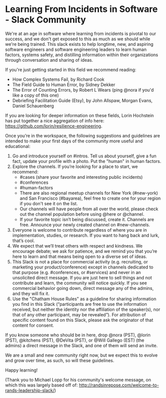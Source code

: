 # Learning From Incidents in Software - Slack Community

We're at an age in software where learning from incidents is pivotal to our success, and we don't get exposed to this as much as we should while we're being trained. This slack exists to help longtime, new, and aspiring software engineers and software engineering leaders to learn human factors, systems safety, and distilling information within their organizations through conversation and sharing of ideas.

If you're just getting started in this field we recommend reading: 
* How Complex Systems Fail, by Richard Cook
* The Field Guide to Human Error, by Sidney Dekker 
* The Error of Counting Errors, by Robert L Wears (ping @nora if you'd like a copy of this one)
* Debriefing Facilitation Guide (Etsy), by John Allspaw, Morgan Evans, Daniel Schauenberg

If you are looking for deeper information on these fields, Lorin Hochstein has put together a nice aggregation of info here: https://github.com/lorin/resilience-engineering. 

Once you’re in the workspace, the following suggestions and guidelines are intended to make your first days of the community more useful and educational:

1. Go and introduce yourself on #intros. Tell us about yourself, give a fun fact, update your profile with a photo. Put the "human" in human factors.
2. Explore the channels. If you’re looking for a place to start, we recommend:
   * #cases (share your favorite and interesting public incidents)
   * #conferences
   * #human-factors
   * There are also regional meetup channels for New York (#new-york) and San Francisco (#bayarea), feel free to create one for your region if you don't see it on the list.
   * Our channels will have people from all over the world, please check out the channel population before using @here or @channel.
   * If your favorite topic isn’t being discussed, create it. Channels are free. Announce your newly created channel on #new-channels.
3. Everyone is welcome to contribute regardless of where you are in implementation, studies, or research. If you want to hang back and lurk, that’s cool.
4. We expect that we’ll treat others with respect and kindness. We encourage debate; we ask for patience, and we remind you that you’re here to learn and that means being open to a diverse set of ideas.
5. This Slack is not a place for commercial activity (e.g. recruiting, or marketing your product/conference) except in channels dedicated to that purpose (e.g. #conferences, or #services) and never in an unsolicited direct message. If you are just here to sell things and not contribute and learn, the community will notice quickly. If you see commercial behavior going down, direct message any of the admins, and they will fix it.
6. Use the "Chatham House Rules" as a guideline for sharing information you find in this Slack (“participants are free to use the information received, but neither the identity nor the affiliation of the speaker(s), nor that of any other participant, may be revealed”). For attribution of specific content found on this Slack, please ask the originator of that content for consent.

If you know someone who should be in here, drop @nora (PST), @lorin (PST), @kitchens (PST), @DeVita (PST), or @Will Gallego (EST) (the admins) a direct message in the Slack, and one of them will send an invite.

We are a small and new community right now, but we expect this to evolve and grow over time, as such, so will these guidelines.

Happy learning!

(Thank you to Michael Lopp for his community's welcome message, on which this was largely based off of: http://randsinrepose.com/welcome-to-rands-leadership-slack/)
